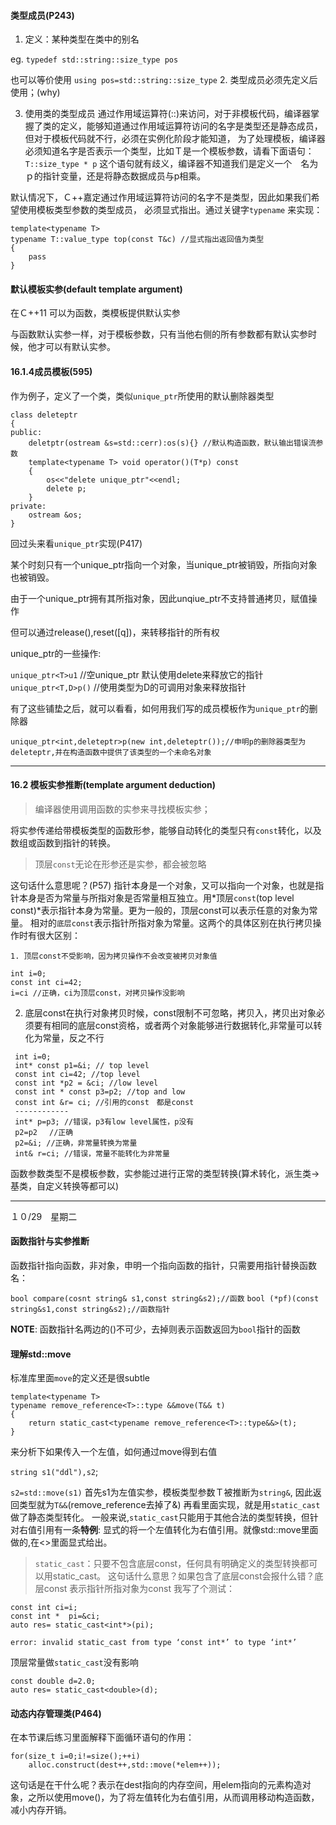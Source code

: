 #### 类型成员(P243)
1. 定义：某种类型在类中的别名

eg. `typedef std::string::size_type pos`
 
也可以等价使用
`using pos=std::string::size_type`
2. 类型成员必须先定义后使用；(why)

3. 使用类的类型成员
通过作用域运算符(::)来访问，对于非模板代码，编译器掌握了类的定义，能够知道通过作用域运算符访问的名字是类型还是静态成员，
但对于模板代码就不行，必须在实例化阶段才能知道，
为了处理模板，编译器必须知道名字是否表示一个类型，比如Ｔ是一个模板参数，请看下面语句：
`T::size_type * p`
这个语句就有歧义，编译器不知道我们是定义一个　名为ｐ的指针变量，还是将静态数据成员与p相乘。

默认情况下，Ｃ++嘉定通过作用域运算符访问的名字不是类型，因此如果我们希望使用模板类型参数的类型成员，
必须显式指出。通过关键字`typename` 来实现：
```
template<typename T>
typename T::value_type top(const T&c) //显式指出返回值为类型
{
    pass
}
```

#### 默认模板实参(default template argument)
在Ｃ++11 可以为函数，类模板提供默认实参

与函数默认实参一样，对于模板参数，只有当他右侧的所有参数都有默认实参时候，他才可以有默认实参。

#### 16.1.4成员模板(595)
作为例子，定义了一个类，类似`unique_ptr`所使用的默认删除器类型
```
class deleteptr
{
public:
    deletptr(ostream &s=std::cerr):os(s){} //默认构造函数，默认输出错误流参数
    template<typename T> void operator()(T*p) const
    {
        os<<"delete unique_ptr"<<endl;
        delete p;
    }
private:
    ostream &os;
}
```
回过头来看`unique_ptr`实现(P417)

某个时刻只有一个unique_ptr指向一个对象，当unique_ptr被销毁，所指向对象也被销毁。

由于一个unique_ptr拥有其所指对象，因此unqiue_ptr不支持普通拷贝，赋值操作

但可以通过release(),reset([q])，来转移指针的所有权

unique_ptr的一些操作:

`unique_ptr<T>u1` //空unique_ptr 默认使用delete来释放它的指针
`unique_ptr<T,D>p()` //使用类型为D的可调用对象来释放指针

有了这些铺垫之后，就可以看看，如何用我们写的成员模板作为`unique_ptr`的删除器
```
unique_ptr<int,deleteptr>p(new int,deleteptr());//申明p的删除器类型为deleteptr,并在构造函数中提供了该类型的一个未命名对象
```


-----------------------

#### 16.2 模板实参推断(template argument deduction)
> 编译器使用调用函数的实参来寻找模板实参；

将实参传递给带模板类型的函数形参，能够自动转化的类型只有`const`转化，以及数组或函数到指针的转换。

> 顶层`const`无论在形参还是实参，都会被忽略

这句话什么意思呢？(P57)
指针本身是一个对象，又可以指向一个对象，也就是指针本身是否为常量与所指对象是否常量相互独立。用*顶层`const`(top level const)*表示指针本身为常量。更为一般的，顶层const可以表示任意的对象为常量。
相对的`底层const`表示指针所指对象为常量。这两个的具体区别在执行拷贝操作时有很大区别：

    1. 顶层const不受影响，因为拷贝操作不会改变被拷贝对象值
   ```
   int i=0;
   const int ci=42;
   i=ci //正确，ci为顶层const，对拷贝操作没影响
   ```
   2. 底层const在执行对象拷贝时候，const限制不可忽略，拷贝入，拷贝出对象必须要有相同的底层const资格，或者两个对象能够进行数据转化,非常量可以转化为常量，反之不行
   ```
    int i=0;
    int* const p1=&i; // top level
    const int ci=42; //top level
    const int *p2 = &ci; //low level
    const int * const p3=p2; //top and low
    const int &r= ci; //引用的const　都是const
    ------------
    int* p=p3; //错误，p3有low level属性，p没有
    p2=p2 　//正确
    p2=&i; //正确，非常量转换为常量
    int& r=ci; //错误，常量不能转化为非常量

   ```


函数参数类型不是模板参数，实参能过进行正常的类型转换(算术转化，派生类->基类，自定义转换等都可以)

--------
１０/29　星期二

#### 函数指针与实参推断

函数指针指向函数，非对象，申明一个指向函数的指针，只需要用指针替换函数名：

`bool compare(cosnt string& s1,const string&s2);//函数`
`bool (*pf)(const string&s1,const string&s2);//函数指针`

**NOTE**:
函数指针名两边的()不可少，去掉则表示函数返回为`bool`指针的函数


#### 理解std::move
标准库里面`move`的定义还是很subtle
```
template<typename T>
typename remove_reference<T>::type &&move(T&& t)
{
    return static_cast<typename remove_reference<T>::type&&>(t);
}
```
来分析下如果传入一个左值，如何通过move得到右值

`string s1("ddl"),s2`;

`s2=std::move(s1)`
首先s1为左值实参，模板类型参数Ｔ被推断为`string&`,
因此返回类型就为`T&&`(remove_reference去掉了&)
再看里面实现，就是用`static_cast`做了静态类型转化。
一般来说,`static_cast`只能用于其他合法的类型转换，但针对右值引用有一条**特例**: 显式的将一个左值转化为右值引用。就像std::move里面做的,在<>里面显式给出。

>`static_cast`：只要不包含底层const，任何具有明确定义的类型转换都可以用static_cast。
这句话什么意思？如果包含了底层const会报什么错？底层const 表示指针所指对象为const
我写了个测试：
```
const int ci=i;
const int *  pi=&ci;
auto res= static_cast<int*>(pi);
```
 `error: invalid static_cast from type ‘const int*’ to type ‘int*’`

顶层常量做`static_cast`没有影响
```
const double d=2.0;
auto res= static_cast<double>(d);
```
#### 动态内存管理类(P464)
在本节课后练习里面解释下面循环语句的作用：
```
for(size_t i=0;i!=size();++i)
    alloc.construct(dest++,std::move(*elem++));
```
这句话是在干什么呢？表示在dest指向的内存空间，用elem指向的元素构造对象，之所以使用move()，为了将左值转化为右值引用，从而调用移动构造函数，减小内存开销。

